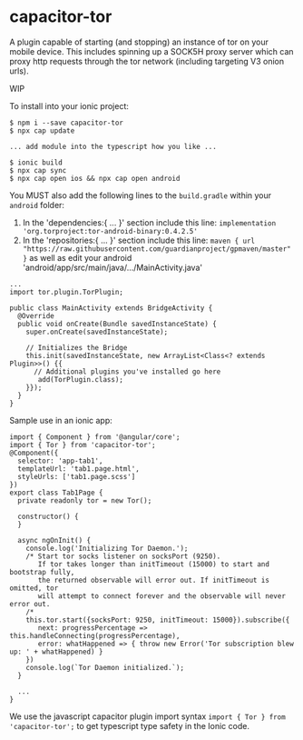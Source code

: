 # capacitor-tor
A plugin capable of starting (and stopping) an instance of tor on your mobile device. This includes spinning up a SOCK5H proxy server which can proxy http requests through the tor network (including targeting V3 onion urls).

WIP

To install into your ionic project: 
```
$ npm i --save capacitor-tor
$ npx cap update

... add module into the typescript how you like ...

$ ionic build
$ npx cap sync
$ npx cap open ios && npx cap open android
```

You MUST also add the following lines to the `build.gradle` within your `android` folder:
1. In the 'dependencies:{ ... }' section include this line: `implementation 'org.torproject:tor-android-binary:0.4.2.5'`
1. In the 'repositories:{ ... }' section include this line: `maven { url "https://raw.githubusercontent.com/guardianproject/gpmaven/master" }`
as well as edit your android 'android/app/src/main/java/.../MainActivity.java'

```
...
import tor.plugin.TorPlugin;

public class MainActivity extends BridgeActivity {
  @Override
  public void onCreate(Bundle savedInstanceState) {
    super.onCreate(savedInstanceState);

    // Initializes the Bridge
    this.init(savedInstanceState, new ArrayList<Class<? extends Plugin>>() {{
      // Additional plugins you've installed go here
       add(TorPlugin.class);
    }});
  }
}

```

Sample use in an ionic app:

```
import { Component } from '@angular/core';
import { Tor } from 'capacitor-tor';
@Component({
  selector: 'app-tab1',
  templateUrl: 'tab1.page.html',
  styleUrls: ['tab1.page.scss']
})
export class Tab1Page {
  private readonly tor = new Tor();

  constructor() {
  }

  async ngOnInit() {
    console.log('Initializing Tor Daemon.');
    /* Start tor socks listener on socksPort (9250).
       If tor takes longer than initTimeout (15000) to start and bootstrap fully,
       the returned observable will error out. If initTimeout is omitted, tor
       will attempt to connect forever and the observable will never error out.
    /* 
    this.tor.start({socksPort: 9250, initTimeout: 15000}).subscribe({
       next: progressPercentage => this.handleConnecting(progressPercentage),
       error: whatHappened => { throw new Error('Tor subscription blew up: ' + whatHappened) }
    })
    console.log(`Tor Daemon initialized.`);
  }

  ...
}
```

We use the javascript capacitor plugin import syntax `import { Tor } from 'capacitor-tor';` to get typescript type safety in the Ionic code. 
